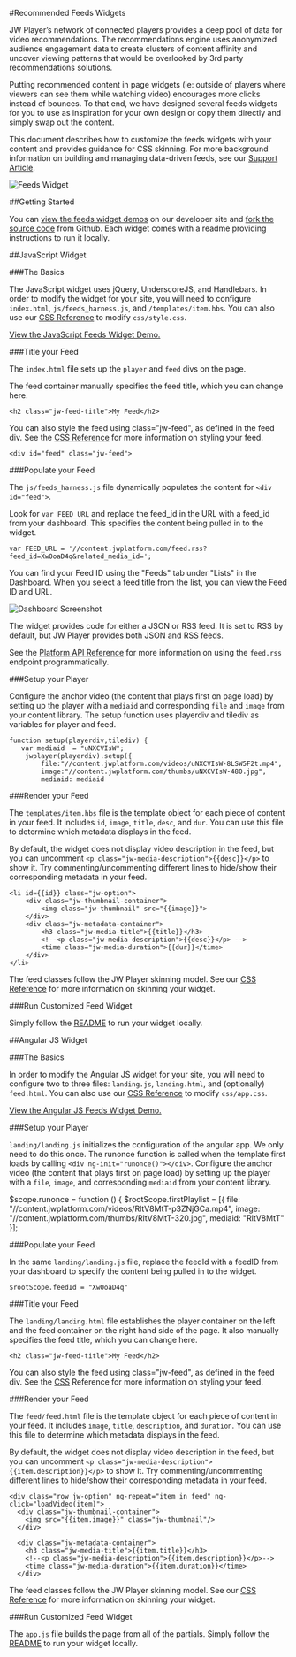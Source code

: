 #Recommended Feeds Widgets

JW Player’s network of connected players provides a deep pool of data for video recommendations. The recommendations engine uses anonymized audience engagement data to create clusters of content affinity and uncover viewing patterns that would be overlooked by 3rd party recommendations solutions.

Putting recommended content in page widgets (ie: outside of players where viewers can see them while watching video) encourages more clicks instead of bounces. To that end, we have designed several feeds widgets for you to use as inspiration for your own design or copy them directly and simply swap out the content.

This document describes how to customize the feeds widgets with your content and provides guidance for CSS skinning. For more background information on building and managing data-driven feeds, see our [Support Article](//support.jwplayer.com/customer/en/portal/articles/2383600-building-managing-data-driven-feeds).

![Feeds Widget](/images/feeds-widget.png)

##Getting Started

You can [view the feeds widget demos](developer.jwplayer.com/jw-player/demos/customization/) on our developer site and [fork the source code](https://github.com/jwplayer/jwdeveloper-demos/) from Github. Each widget comes with a readme providing instructions to run it locally.

##JavaScript Widget

###The Basics

The JavaScript widget uses jQuery, UnderscoreJS, and Handlebars. In order to modify the widget for your site, you will need to configure `index.html`, `js/feeds_harness.js`, and `/templates/item.hbs`. You can also use our [CSS Reference](building_your_site/widgets/feeds_widget_css_reference/) to modify `css/style.css`.

[View the JavaScript Feeds Widget Demo.](developer.jwplayer.com/jw-player/demos/customization/feeds-js/)

###Title your Feed

The `index.html` file sets up the `player` and `feed` divs on the page. 

The feed container manually specifies the feed title, which you can change here.

    <h2 class="jw-feed-title">My Feed</h2>

You can also style the feed using class="jw-feed", as defined in the feed div. See the [CSS Reference](building_your_site/widgets/feeds_widget_css_reference/) for more information on styling your feed.

    <div id="feed" class="jw-feed">

###Populate your Feed

The `js/feeds_harness.js` file dynamically populates the content for `<div id="feed">`.

Look for `var FEED_URL` and replace the feed_id in the URL with a feed_id from your dashboard. This specifies the content being pulled in to the widget.

    var FEED_URL = '//content.jwplatform.com/feed.rss?feed_id=Xw0oaD4q&related_media_id=';

You can find your Feed ID using the "Feeds" tab under "Lists" in the Dashboard. When you select a feed title from the list, you can view the Feed ID and URL.

![Dashboard Screenshot](/images/feeds-dashboard.png)

The widget provides code for either a JSON or RSS feed. It is set to RSS by default, but JW Player provides both JSON and RSS feeds.

See the [Platform API Reference](developer.jwplayer.com/jw-platform/reference/v1/urls/feed.html) for more information on using the `feed.rss` endpoint programmatically.

###Setup your Player

Configure the anchor video (the content that plays first on page load) by setting up the player with a `mediaid` and corresponding `file` and `image` from your content library. The setup function uses playerdiv and tilediv as variables for player and feed.

    function setup(playerdiv,tilediv) {
       var mediaid  = "uNXCVIsW";
        jwplayer(playerdiv).setup({
            file:"//content.jwplatform.com/videos/uNXCVIsW-8LSW5F2t.mp4",
            image:"//content.jwplatform.com/thumbs/uNXCVIsW-480.jpg",
            mediaid: mediaid

###Render your Feed

The `templates/item.hbs` file is the template object for each piece of content in your feed. It includes `id`, `image`, `title`, `desc`, and `dur`. You can use this file to determine which metadata displays in the feed.

By default, the widget does not display video description in the feed, but you can uncomment `<p class="jw-media-description">{{desc}}</p>` to show it. Try commenting/uncommenting different lines to hide/show their corresponding metadata in your feed.

	<li id={{id}} class="jw-option">
		<div class="jw-thumbnail-container">
			<img class="jw-thumbnail" src="{{image}}">
		</div>
		<div class="jw-metadata-container">
			<h3 class="jw-media-title">{{title}}</h3>
			<!--<p class="jw-media-description">{{desc}}</p> -->
			<time class="jw-media-duration">{{dur}}</time>
		</div>
	</li>

The feed classes follow the JW Player skinning model. See our [CSS Reference](building_your_site/widgets/feeds_widget_css_reference/) for more information on skinning your widget. 

###Run Customized Feed Widget

Simply follow the [README](github.com/jwplayer/jwdeveloper-demos/tree/master/demos/customization/feeds-js/README.md) to run your widget locally.

##Angular JS Widget

###The Basics

In order to modify the Angular JS widget for your site, you will need to configure two to three files: `landing.js`, `landing.html`, and (optionally) `feed.html`. You can also use our [CSS Reference](building_your_site/widgets/feeds_widget_css_reference/) to modify `css/app.css`.

[View the Angular JS Feeds Widget Demo.](developer.jwplayer.com/jw-player/demos/customization/feeds-angular-js/#/feedExample)

###Setup your Player

`landing/landing.js` initializes the configuration of the angular app. We only need to do this once. The runonce function is called when the template first loads by calling `<div ng-init="runonce()"></div>`. Configure the anchor video (the content that plays first on page load) by setting up the player with a `file`, `image`, and corresponding `mediaid` from your content library.

  $scope.runonce = function () {
      $rootScope.firstPlaylist = [{
        file: "//content.jwplatform.com/videos/RltV8MtT-p3ZNjGCa.mp4",
        image: "//content.jwplatform.com/thumbs/RltV8MtT-320.jpg",
        mediaid: "RltV8MtT"
      }];

###Populate your Feed

In the same `landing/landing.js` file, replace the feedId with a feedID from your dashboard to specify the content being pulled in to the widget.

	$rootScope.feedId = "Xw0oaD4q"

###Title your Feed

The `landing/landing.html` file establishes the player container on the left and the feed container on the right hand side of the page. It also manually specifies the feed title, which you can change here.

	<h2 class="jw-feed-title">My Feed</h2>

You can also style the feed using class="jw-feed", as defined in the feed div. See the [CSS](building_your_site/widgets/feeds_widget_css_reference/) Reference for more information on styling your feed.

###Render your Feed

The `feed/feed.html` file is the template object for each piece of content in your feed. It includes `image`, `title`, `description`, and `duration`. You can use this file to determine which metadata displays in the feed.

By default, the widget does not display video description in the feed, but you can uncomment `<p class="jw-media-description">{{item.description}}</p>` to show it. Try commenting/uncommenting different lines to hide/show their corresponding metadata in your feed.

```
<div class="row jw-option" ng-repeat="item in feed" ng-click="loadVideo(item)">
  <div class="jw-thumbnail-container">
    <img src="{{item.image}}" class="jw-thumbnail"/>
  </div>

  <div class="jw-metadata-container">
    <h3 class="jw-media-title">{{item.title}}</h3>
    <!--<p class="jw-media-description">{{item.description}}</p>-->
    <time class="jw-media-duration">{{item.duration}}</time>
  </div>
```

The feed classes follow the JW Player skinning model. See our [CSS Reference](building_your_site/widgets/feeds_widget_css_reference/) for more information on skinning your widget. 

###Run Customized Feed Widget

The `app.js` file builds the page from all of the partials. Simply follow the [README](github.com/jwplayer/jwdeveloper-demos/tree/master/demos/customization/feeds-angular-js/README.md) to run your widget locally.
